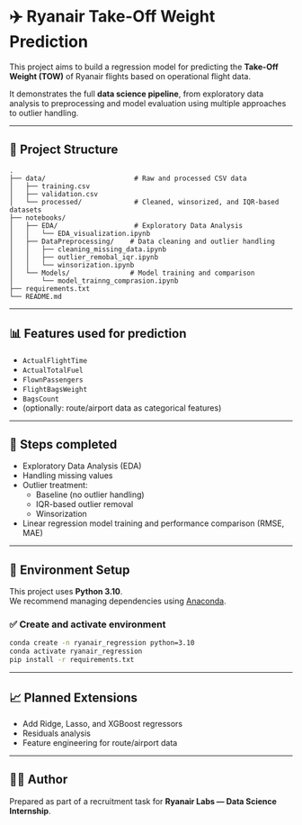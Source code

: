 # ✈️ Ryanair Take-Off Weight Prediction

This project aims to build a regression model for predicting the **Take-Off Weight (TOW)** of Ryanair flights based on operational flight data.

It demonstrates the full **data science pipeline**, from exploratory data analysis to preprocessing and model evaluation using multiple approaches to outlier handling.

---

## 📁 Project Structure

```
.
├── data/                      # Raw and processed CSV data
│   ├── training.csv
│   ├── validation.csv
│   └── processed/             # Cleaned, winsorized, and IQR-based datasets
├── notebooks/                
│   ├── EDA/                   # Exploratory Data Analysis
│   │   └── EDA_visualization.ipynb
│   ├── DataPreprocessing/    # Data cleaning and outlier handling
│   │   ├── cleaning_missing_data.ipynb
│   │   ├── outlier_remobal_iqr.ipynb
│   │   └── winsorization.ipynb
│   └── Models/               # Model training and comparison
│       └── model_trainng_comprasion.ipynb
├── requirements.txt
└── README.md
```

---

## 📊 Features used for prediction

- `ActualFlightTime`
- `ActualTotalFuel`
- `FlownPassengers`
- `FlightBagsWeight`
- `BagsCount`
- (optionally: route/airport data as categorical features)

---

## 🚀 Steps completed

- Exploratory Data Analysis (EDA)
- Handling missing values
- Outlier treatment:
  - Baseline (no outlier handling)
  - IQR-based outlier removal
  - Winsorization
- Linear regression model training and performance comparison (RMSE, MAE)

---

## 🔧 Environment Setup

This project uses **Python 3.10**.  
We recommend managing dependencies using [Anaconda](https://www.anaconda.com/).

### ✅ Create and activate environment

```bash
conda create -n ryanair_regression python=3.10
conda activate ryanair_regression
pip install -r requirements.txt
```

---

## 📈 Planned Extensions

- Add Ridge, Lasso, and XGBoost regressors
- Residuals analysis
- Feature engineering for route/airport data

---

## 👨‍💻 Author

Prepared as part of a recruitment task for **Ryanair Labs — Data Science Internship**.
